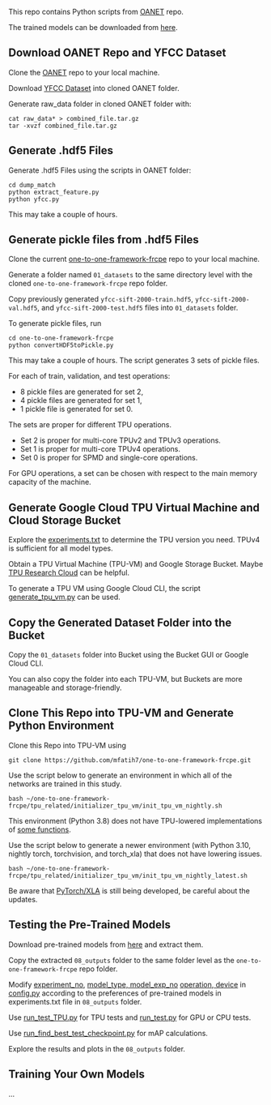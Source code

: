 This repo contains Python scripts from [OANET](https://github.com/zjhthu/OANet) repo.

The trained models can be downloaded from [here](https://drive.google.com/drive/folders/1j5z-FdzlgzZMB9qxcNyps2j61PjLYnqY?usp=sharing).


## Download OANET Repo and YFCC Dataset

Clone the [OANET](https://github.com/zjhthu/OANet) repo to your local machine.

Download [YFCC Dataset](https://drive.google.com/drive/folders/1xrc6ZuCOGYwno1DEIfK-jbvZGqK4Oc79) into cloned OANET folder.

Generate raw_data folder in cloned OANET folder with:
```
cat raw_data* > combined_file.tar.gz
tar -xvzf combined_file.tar.gz
```


## Generate .hdf5 Files

Generate .hdf5 Files using the scripts in OANET folder:
```
cd dump_match
python extract_feature.py
python yfcc.py
```
This may take a couple of hours.


## Generate pickle files from .hdf5 Files

Clone the current [one-to-one-framework-frcpe](https://github.com/mfatih7/one-to-one-framework-frcpe) repo to your local machine.

Generate a folder named `01_datasets` to the same directory level with the cloned `one-to-one-framework-frcpe` repo folder.

Copy previously generated `yfcc-sift-2000-train.hdf5`, `yfcc-sift-2000-val.hdf5`, and `yfcc-sift-2000-test.hdf5` files into `01_datasets` folder.

To generate pickle files, run

```
cd one-to-one-framework-frcpe
python convertHDF5toPickle.py
```

This may take a couple of hours.
The script generates 3 sets of pickle files.

For each of train, validation, and test operations:
- 8 pickle files are generated for set 2,
- 4 pickle files are generated for set 1,
- 1 pickle file is generated for set 0.

The sets are proper for different TPU operations.

- Set 2 is proper for multi-core TPUv2 and TPUv3 operations.
- Set 1 is proper for multi-core TPUv4 operations.
- Set 0 is proper for SPMD and single-core operations.

For GPU operations, a set can be chosen with respect to the main memory capacity of the machine.


## Generate Google Cloud TPU Virtual Machine and Cloud Storage Bucket

Explore the [experiments.txt](https://drive.google.com/drive/folders/1jcBMZOKO3KTIlhfHuFwYWJCSY2RIYuKO) to determine the TPU version you need. TPUv4 is sufficient for all model types.

Obtain a TPU Virtual Machine (TPU-VM) and Google Storage Bucket. Maybe [TPU Research Cloud](https://sites.research.google/trc/about/) can be helpful.

To generate a TPU VM using Google Cloud CLI, the script [generate_tpu_vm.py](https://github.com/mfatih7/one-to-one-framework-frcpe/blob/main/tpu_related/generate_tpu_vm/generate_tpu_vm.py) can be used.


## Copy the Generated Dataset Folder into the Bucket

Copy the `01_datasets` folder into Bucket using the Bucket GUI or Google Cloud CLI.

You can also copy the folder into each TPU-VM, but Buckets are more manageable and storage-friendly.


## Clone This Repo into TPU-VM and Generate Python Environment

Clone this Repo into TPU-VM using

```
git clone https://github.com/mfatih7/one-to-one-framework-frcpe.git
```

Use the script below to generate an environment in which all of the networks are trained in this study.

```
bash ~/one-to-one-framework-frcpe/tpu_related/initializer_tpu_vm/init_tpu_vm_nightly.sh
```

This environment (Python 3.8) does not have TPU-lowered implementations of [some functions](https://github.com/pytorch/xla/issues/6017).

Use the script below to generate a newer environment (with Python 3.10, nightly torch, torchvision, and torch_xla) that does not have lowering issues.

```
bash ~/one-to-one-framework-frcpe/tpu_related/initializer_tpu_vm/init_tpu_vm_nightly_latest.sh
```

Be aware that [PyTorch/XLA](https://github.com/pytorch/xla) is still being developed, be careful about the updates.


## Testing the Pre-Trained Models

Download pre-trained models from [here](https://drive.google.com/drive/folders/1j5z-FdzlgzZMB9qxcNyps2j61PjLYnqY?usp=sharing) and extract them.

Copy the extracted `08_outputs` folder to the same folder level as the `one-to-one-framework-frcpe` repo folder.

Modify [experiment_no](https://github.com/mfatih7/one-to-one-framework-frcpe/blob/main/config.py#L63), [model_type, model_exp_no](https://github.com/mfatih7/one-to-one-framework-frcpe/blob/main/config.py#L65-L92) [operation, device](https://github.com/mfatih7/one-to-one-framework-frcpe/blob/main/config.py#L8-L17) in [config.py](https://github.com/mfatih7/one-to-one-framework-frcpe/blob/main/config.py) according to the preferences of pre-trained models in experiments.txt file in `08_outputs` folder.

Use [run_test_TPU.py](https://github.com/mfatih7/one-to-one-framework-frcpe/blob/main/run_test_TPU.py) for TPU tests and [run_test.py](https://github.com/mfatih7/one-to-one-framework-frcpe/blob/main/run_test_TPU.py) for GPU or CPU tests.

Use [run_find_best_test_checkpoint.py](https://github.com/mfatih7/one-to-one-framework-frcpe/blob/main/run_find_best_test_checkpoint.py) for mAP calculations.

Explore the results and plots in the `08_outputs` folder.

## Training Your Own Models

...









